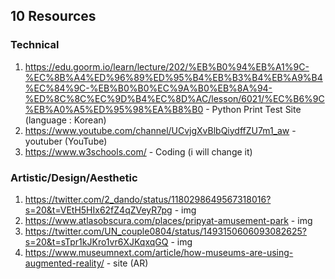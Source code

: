 ## 10 Resources
### Technical 
1. https://edu.goorm.io/learn/lecture/202/%EB%B0%94%EB%A1%9C-%EC%8B%A4%ED%96%89%ED%95%B4%EB%B3%B4%EB%A9%B4%EC%84%9C-%EB%B0%B0%EC%9A%B0%EB%8A%94-%ED%8C%8C%EC%9D%B4%EC%8D%AC/lesson/6021/%EC%B6%9C%EB%A0%A5%ED%95%98%EA%B8%B0 - Python Print Test Site (language : Korean)
2. https://www.youtube.com/channel/UCvjgXvBlbQiydffZU7m1_aw - youtuber (YouTube)
3. https://www.w3schools.com/ - Coding (i will change it)
### Artistic/Design/Aesthetic
1. https://twitter.com/2_dando/status/1180298649567318016?s=20&t=VEtH5HIx62fZ4qZVeyR7pg - img
2. https://www.atlasobscura.com/places/pripyat-amusement-park - img
3. https://twitter.com/UN_couple0804/status/1493150606093082625?s=20&t=sTpr1kJKro1vr6XJKqxqGQ - img
4. https://www.museumnext.com/article/how-museums-are-using-augmented-reality/ - site (AR)

